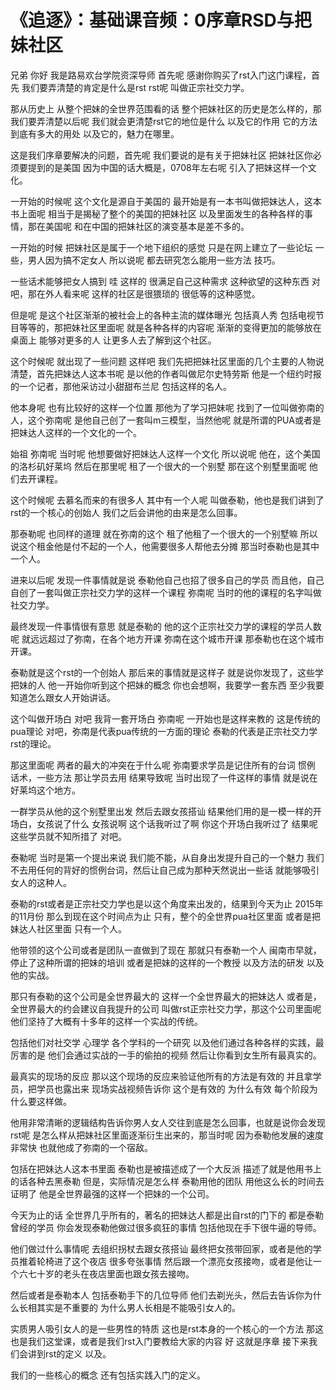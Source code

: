 # 《追逐》：基础课音频：0序章RSD与把妹社区

兄弟 你好 我是路易欢台学院资深导师 首先呢 感谢你购买了rst入门这门课程，首先 我们要弄清楚的肯定是什么是rst rst呢 叫做正宗社交力学。

那从历史上 从整个把妹的全世界范围看的话 整个把妹社区的历史是怎么样的，那我们要弄清楚以后呢 我们就会更清楚rst它的地位是什么 以及它的作用 它的方法到底有多大的用处 以及它的，魅力在哪里。

这是我们序章要解决的问题，首先呢 我们要说的是有关于把妹社区 把妹社区你必须要提到的是美国 因为中国的话大概是，0708年左右呢 引入了把妹这样一个文化。

一开始的时候呢 这个文化是源自于美国的 最开始是有一本书叫做把妹达人，这本书上面呢 相当于是揭秘了整个的美国的把妹社区 以及里面发生的各种各样的事情，那在美国呢 和在中国的把妹社区的演变基本是差不多的。

一开始的时候 把妹社区是属于一个地下组织的感觉 只是在网上建立了一些论坛 一些，男人因为搞不定女人 所以说呢 都去研究怎么能用一些方法 技巧。

一些话术能够把女人搞到 哇 这样的 很满足自己这种需求 这种欲望的这种东西 对吧，那在外人看来呢 这样的社区是很猥琐的 很低等的这种感觉。

但是呢 是这个社区渐渐的被社会上的各种主流的媒体曝光 包括真人秀 包括电视节目等等的，那把妹社区里面呢 就是各种各样的内容呢 渐渐的变得更加的能够放在桌面上 能够对更多的人 让更多人去了解到这个社区。

这个时候呢 就出现了一些问题 这样吧 我们先把把妹社区里面的几个主要的人物说清楚，首先把妹达人这本书呢 是以他的作者叫做尼尔史特劳斯 他是一个纽约时报的一个记者，那他采访过小甜甜布兰尼 包括这样的名人。

他本身呢 也有比较好的这样一个位置 那他为了学习把妹呢 找到了一位叫做弥南的人，这个弥南呢 是他自己创了一套叫m三模型，当然他呢 就是所谓的PUA或者是把妹达人这样的一个文化的一个。

始祖 弥南呢 当时呢 他想要做好把妹达人这样一个文化 所以说呢 他在，这个美国的洛杉矶好莱坞 然后在那里呢 租了一个很大的一个别墅 那在这个别墅里面呢 他们去开课程。

这个时候呢 去慕名而来的有很多人 其中有一个人呢 叫做泰勒，他也是我们讲到了rst的一个核心的创始人 我们之后会讲他的由来是怎么回事。

那泰勒呢 也同样的道理 就在弥南的这个 租了他租了一个很大的一个别墅嘛 所以说这个租金他是付不起的一个人，他需要很多人帮他去分摊 那当时泰勒也是其中一个人。

进来以后呢 发现一件事情就是说 泰勒他自己也招了很多自己的学员 而且他，自己自创了一套叫做正宗社交力学的这样一个课程 弥南呢 当时的他的课程的名字叫做社交力学。

最终发现一件事情很有意思 就是泰勒的 他的这个正宗社交力学的课程的学员人数呢 就远远超过了弥南，在各个地方开课 弥南在这个城市开课 那泰勒也在这个城市开课。

泰勒就是这个rst的一个创始人 那后来的事情就是这样子 就是说你发现了，这些学把妹的人 他一开始你听到这个把妹的概念 你也会想啊，我要学一套东西 至少我要知道怎么跟女人开始讲话。

这个叫做开场白 对吧 我背一套开场白 弥南呢 一开始也是这样来教的 这是传统的pua理论 对吧，弥南是代表pua传统的一方面的理论 泰勒的代表是正宗社交力学rst的理论。

那这里面呢 两者的最大的冲突在于什么呢 弥南要求学员是记住所有的台词 惯例 话术，一些方法 那让学员去用 结果导致呢 当时出现了一件这样的事情 就是说在好莱坞这个地方。

一群学员从他的这个别墅里出发 然后去跟女孩搭讪 结果他们用的是一模一样的开场白，女孩说了什么 女孩说啊 这个话我听过了啊 你这个开场白我听过了 结果呢 这些学员就不知所措了 对吧。

泰勒呢 当时是第一个提出来说 我们能不能，从自身出发提升自己的一个魅力 我们不去用任何的背好的惯例台词，然后让自己成为那种天然说出一些话 就能够吸引女人的这种人。

泰勒的rst或者是正宗社交力学也是以这个角度来出发的，结果到今天为止 2015年的11月份 那么到现在这个时间点为止 只有，整个的全世界pua社区里面 或者是把妹达人社区里面 只有一个人。

他带领的这个公司或者是团队一直做到了现在 那就只有泰勒一个人 闽南市早就，停止了这种所谓的把妹的培训 或者是把妹的这样的一个教授 以及方法的研发 以及他的实战。

那只有泰勒的这个公司是全世界最大的 这样一个全世界最大的把妹达人 或者是，全世界最大的约会建议自我提升的公司 叫做rst正宗社交力学，那这个公司里面呢 他们坚持了大概有十多年的这样一个实战的传统。

包括他们对社交学 心理学 各个学科的一个研究 以及他们通过各种各样的实践，最厉害的是 他们会通过实战的一手的偷拍的视频 然后让你看到女生所有最真实的。

最真实的现场的反应 那以这个现场的反应来验证他所有的方法是有效的 并且拿学员，把学员也露出来 现场实战视频告诉你 这个是有效的 为什么有效 每个阶段为什么要这样做。

他用非常清晰的逻辑结构告诉你男人女人交往到底是怎么回事，也就是说你会发现rst呢 是怎么样从把妹社区里面逐渐衍生出来的，那当时呢 因为泰勒他发展的速度非常快 也就他成了弥南的一个宿敌。

包括在把妹达人这本书里面 泰勒也是被描述成了一个大反派 描述了就是他用书上的话各种去黑泰勒 但是，实际情况是怎么样 泰勒用他的团队 用他这么长的时间去证明了 他是全世界最强的这样一个把妹的一个公司。

今天为止的话 全世界几乎所有的，著名的把妹达人都是出自rst的门下的 都是泰勒曾经的学员 你会发现泰勒他做过很多疯狂的事情 包括他现在手下很牛逼的导师。

他们做过什么事情呢 去组织拐杖去跟女孩搭讪 最终把女孩带回家，或者是他的学员推着轮椅进了这个夜店 很多夸张事情 然后跟一个漂亮女孩接吻，或者是他让一个六七十岁的老头在夜店里面也跟女孩去接吻。

然后或者是泰勒本人 包括泰勒手下的几位导师 他们去剃光头，然后去告诉你为什么长相其实是不重要的 为什么男人长相是不能吸引女人的。

实质男人吸引女人的是一些男性的特质 这也是rst本身的一个核心的一个方法 那这也是我们这堂课，或者是我们rst入门要教给大家的内容 好 这就是序章 接下来我们会讲到rst的定义 以及。

我们的一些核心的概念 还有包括实践入门的定义。